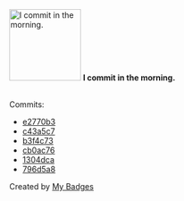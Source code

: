 <img src="https://my-badges.github.io/my-badges/morning-commits.png" alt="I commit in the morning." title="I commit in the morning." width="128">
<strong>I commit in the morning.</strong>
<br><br>

Commits:

- <a href="https://github.com/kibongos40/rwanda-administrative-divisions-api/commit/e2770b3d62aa61cc159764d005345765f4beb3c3">e2770b3</a>
- <a href="https://github.com/kibongos40/rwanda-administrative-divisions-api/commit/c43a5c7a3f179cf98d406e2e2e8c571ffd414141">c43a5c7</a>
- <a href="https://github.com/kibongos40/rwanda-administrative-divisions-api/commit/b3f4c73689095f69efff30ce43ce7585b630ef83">b3f4c73</a>
- <a href="https://github.com/kibongos40/rwanda-administrative-divisions-api/commit/cb0ac76e0181f56171bfda73597999fe03c59517">cb0ac76</a>
- <a href="https://github.com/kibongos40/kibongos40/commit/1304dcae17eee26bc837aa3fcea3e50fab6eb7a1">1304dca</a>
- <a href="https://github.com/kibongos40/express/commit/796d5a8d52e60787d20a612d71a33613ce9ae736">796d5a8</a>


Created by <a href="https://github.com/my-badges/my-badges">My Badges</a>